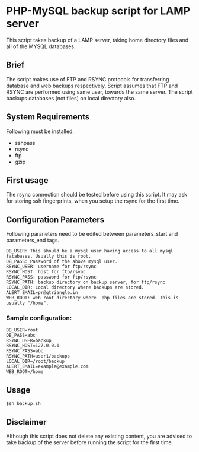 # PHP-MySQL backup script for LAMP server

This script takes backup of a LAMP server, taking home directory files and all of the MYSQL databases.

## Brief
The script makes use of FTP and RSYNC protocols for transferring database and web backups respectively.
Script assumes that FTP and RSYNC are performed using same user, towards the same server.
The script backups databases (not files) on local directory also.

## System Requirements

Following must be installed: 

* sshpass
* rsync
* ftp
* gzip

## First usage

The rsync connection should be tested before using this script. It may ask for storing ssh fingerprints, when you setup the rsync for the first time.

## Configuration Parameters
Following paraneters need to be edited between parameters_start and parameters_end tags.

```
DB_USER: This should be a mysql user having access to all mysql fatabases. Usually this is root.
DB_PASS: Password of the above mysql user.
RSYNC_USER: username for ftp/rsync
RSYNC_HOST: host for ftp/rsync
RSYNC_PASS: password for ftp/rsync
RSYNC_PATH: backup directory on backup server, for ftp/rsync
LOCAL_DIR: Local directory where backups are stored. 
ALERT_EMAIL=pr@qtriangle.in
WEB_ROOT: web root directory where  php files are stored. This is usually "/home".
```

### Sample configuration:
```
DB_USER=root
DB_PASS=abc
RSYNC_USER=backup
RSYNC_HOST=127.0.0.1
RSYNC_PASS=abc
RSYNC_PATH=user1/backups
LOCAL_DIR=/root/backup
ALERT_EMAIL=example@example.com
WEB_ROOT=/home
```
## Usage
```
$sh backup.sh
```

## Disclaimer
Although this script does not delete any existing content, you are advised to take backup of the server before running the script for the first time.
